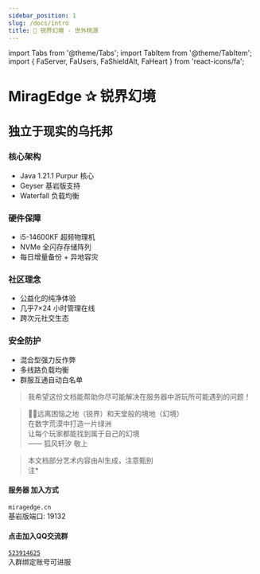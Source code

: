 ```yaml
---
sidebar_position: 1
slug: /docs/intro
title: 🏰 锐界幻境 - 世外桃源
---
```


import Tabs from '@theme/Tabs';
import TabItem from '@theme/TabItem';
import { FaServer, FaUsers, FaShieldAlt, FaHeart } from 'react-icons/fa';

<div className="server-hero">

<h1 className="server-title">
  MiragEdge <span className="star">✰</span> 锐界幻境<br/>
  <br/>
  <small className="server-subtitle">独立于现实的乌托邦</small>
</h1>

</div>

<div className="feature-grid">

  <div className="feature-card server-type">
    <div className="feature-icon"><FaServer /></div>
    <h3>核心架构</h3>
    <ul>
      <li>Java 1.21.1 Purpur 核心</li>
      <li><span className="tag bedrock">Geyser 基岩版支持</span></li>
      <li><span className="tag waterfall">Waterfall 负载均衡</span></li>
    </ul>
  </div>

  <div className="feature-card hardware">
    <div className="feature-icon"><FaHeart /></div>
    <h3>硬件保障</h3>
    <ul>
      <li>i5-14600KF 超频物理机</li>
      <li>NVMe 全闪存存储阵列</li>
      <li>每日增量备份 + 异地容灾</li>
    </ul>
  </div>

  <div className="feature-card community">
    <div className="feature-icon"><FaUsers /></div>
    <h3>社区理念</h3>
    <ul>
      <li>公益化的纯净体验</li>
      <li>几乎7×24 小时管理在线</li>
      <li>跨次元社交生态</li>
    </ul>
  </div>

  <div className="feature-card security">
    <div className="feature-icon"><FaShieldAlt /></div>
    <h3>安全防护</h3>
    <ul>
      <li>混合型强力反作弊</li>
      <li>多线路负载均衡</li>
      <li>群服互通自动白名单</li>
    </ul>
  </div>

</div>

<div className="vision-text">
  <blockquote>
    我希望这份文档能帮助你尽可能解决在服务器中游玩所可能遇到的问题！<br/>
  </blockquote>
</div>

<Tabs>
  <TabItem value="vision" label="✨ 愿景使命" default>
    <div className="vision-text">
      <blockquote>
        👼🏻远离困恼之地（锐界）和天堂般的境地（幻境）<br/>
        在数字荒漠中打造一片绿洲<br/>
        让每个玩家都能找到属于自己的幻境<br/>
        <footer>—— 狐风轩汐 敬上</footer>
      </blockquote>
    </div>
    <div className="vision-text">
      <blockquote>
        本文档部分艺术内容由AI生成，注意甄别<br/>
        <footer>注*</footer>
      </blockquote>
    </div>
  </TabItem>

  <TabItem value="join" label="🚀 加入我们">
    <div className="join-methods">
      <div className="method bedrock">
        <h4>服务器 加入方式</h4>
        <code>miragedge.cn</code>
        <div className="port">基岩版端口: 19132</div>
      </div>
      <div className="method java">
        <h4>点击加入QQ交流群</h4>
        <code><a href="https://qm.qq.com/cgi-bin/qm/qr?k=r_yUquo3bQwX3bL97RwG1aVj41WIEOI3&jump_from=webapi&authKey=A76pYGWh45XBe5V4kV5m3LWyR3XRpIl30FETYB0/scIEMeRGhIEDlQWmD5HVjSbj" target="_blank" rel="noopener noreferrer">523914625</a></code>
        <div className="port">入群绑定账号可进服</div>
      </div>
    </div>
  </TabItem>
</Tabs>